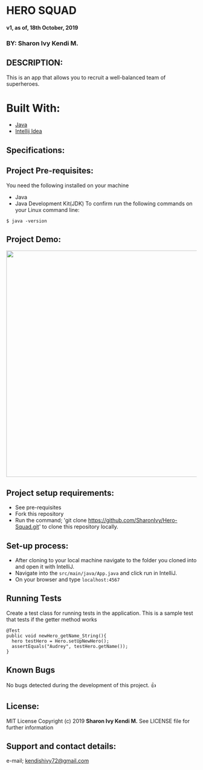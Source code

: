 # HERO SQUAD
 #### v1, as of, 18th October, 2019

 ### BY: Sharon Ivy Kendi M.

## DESCRIPTION:
  This is an app that allows you to recruit a well-balanced team of superheroes.

# Built With:
  * [Java](https://www.java.com/)
  * [Intellij Idea](https://www.jetbrains.com/idea/)

## Specifications:
  

## Project Pre-requisites:
  You need the following installed on your machine
  - Java
  - Java Development Kit(JDK)
  To confirm run the following commands on your Linux command line:
  ```
  $ java -version
  
  ```

## Project Demo:
  <img src="./src/main/resources/public/img/screenshot.png" width="600px"/>
  
## Project setup requirements:
  * See pre-requisites
  * Fork this repository
  * Run the command;
  'git clone https://github.com/SharonIvy/Hero-Squad.git' to clone this repository locally.

## Set-up process:
  * After cloning to your local machine navigate to the folder you cloned into and open it with IntelliJ.
  * Navigate into the ``` src/main/java/App.java ``` and click run in IntelliJ.
  * On your browser and type ``` localhost:4567 ```
    
## Running Tests 
 Create a test class for running tests in the application.
 This is a sample test that tests if the getter method works
 ```
 @Test
 public void newHero_getName_String(){
   hero testHero = Hero.setUpNewHero();
   assertEquals("Audrey", testHero.getName());
 }
 ```
 
## Known Bugs
 No bugs detected during the development of this project.
 :+1:
  
## License:
  MIT License
    Copyright (c) 2019 **Sharon Ivy Kendi M.**
   See LICENSE file for further information
  
## Support and contact details:
  e-mail; kendishivy72@gmail.com
